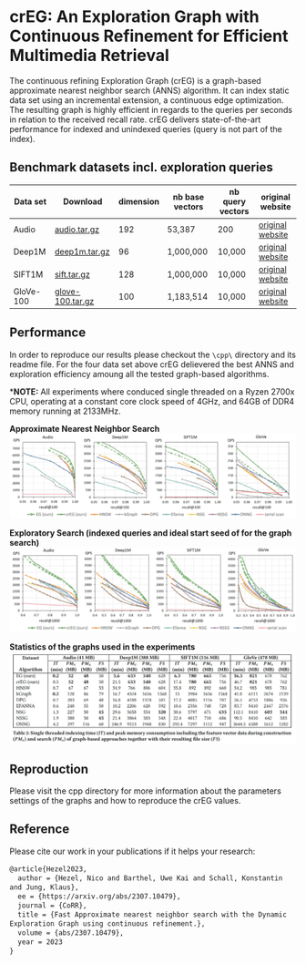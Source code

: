 # crEG: An Exploration Graph with Continuous Refinement for Efficient Multimedia Retrieval

The continuous refining Exploration Graph (crEG) is a graph-based approximate nearest neighbor search (ANNS) algorithm. It can index static data set using an incremental extension, a continuous edge optimization. The resulting graph is highly efficient in regards to the queries per seconds in relation to the received recall rate. crEG delivers state-of-the-art performance for indexed and unindexed queries (query is not part of the index). 

## Benchmark datasets incl. exploration queries

| Data set  | Download                 | dimension | nb base vectors | nb query vectors | original website                                               |
|-----------|--------------------------|-----------|-----------------|------------------|----------------------------------------------------------------|
| Audio    |[audio.tar.gz](https://static.visual-computing.com/paper/DEG/audio.tar.gz)| 192       | 53,387       | 200           | [original website](https://www.cs.princeton.edu/cass/)             |           |
| Deep1M    |[deep1m.tar.gz](https://static.visual-computing.com/paper/DEG/deep1m.tar.gz)| 96       | 1,000,000       | 10,000           | [original website](https://research.yandex.com/blog/benchmarks-for-billion-scale-similarity-search)             |
| SIFT1M    |[sift.tar.gz](https://static.visual-computing.com/paper/DEG/sift.tar.gz)| 128       | 1,000,000       | 10,000           | [original website](http://corpus-texmex.irisa.fr/)             |
| GloVe-100 | [glove-100.tar.gz](https://static.visual-computing.com/paper/DEG/glove-100.tar.gz) | 100       | 1,183,514       | 10,000           | [original website](https://nlp.stanford.edu/projects/glove/)   |

## Performance

In order to reproduce our results please checkout the `\cpp\` directory and its readme file. For the four data set above crEG delievered the best ANNS and exploration efficiency amoung all the tested graph-based algorithms.

***NOTE:** All experiments where conduced single threaded on a Ryzen 2700x CPU, operating at a constant core clock speed of 4GHz, and 64GB of DDR4 memory running at 2133MHz.

**Approximate Nearest Neighbor Search**
![ANNS](figures/anns_qps_vs_recall.jpg)

**Exploratory Search (indexed queries and ideal start seed of for the graph search)**
![Exploration](figures/exploration_qps_vs_recall.jpg)

**Statistics of the graphs used in the experiments**
![Exploration](figures/indexing_stats.jpg)


## Reproduction

Please visit the cpp directory for more information about the parameters settings of the graphs and how to reproduce the crEG values.

## Reference

Please cite our work in your publications if it helps your research:

```
@article{Hezel2023,
  author = {Hezel, Nico and Barthel, Uwe Kai and Schall, Konstantin and Jung, Klaus},
  ee = {https://arxiv.org/abs/2307.10479},
  journal = {CoRR},
  title = {Fast Approximate nearest neighbor search with the Dynamic Exploration Graph using continuous refinement.},
  volume = {abs/2307.10479},
  year = 2023
}
```


